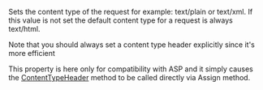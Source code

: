 ﻿Sets the content type of the request for example: text/plain or text/xml. If this value is not set the default content type for a request is always text/html. 

Note that you should always set a content type header explicitly since it's more efficient

This property is here only for compatibility with ASP and it simply causes the [ContentTypeHeader](vfps://Topic/wwResponse%3A%3AContenttypeHeader) method to be called directly via Assign method.